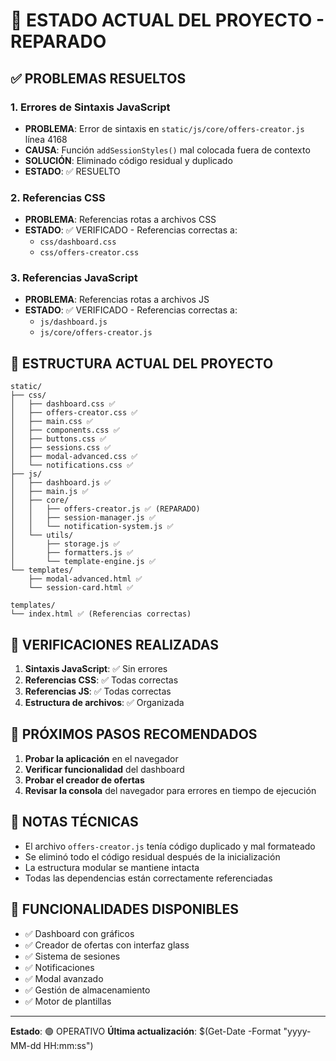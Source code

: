 # 🎯 ESTADO ACTUAL DEL PROYECTO - REPARADO

## ✅ PROBLEMAS RESUELTOS

### 1. Errores de Sintaxis JavaScript
- **PROBLEMA**: Error de sintaxis en `static/js/core/offers-creator.js` línea 4168
- **CAUSA**: Función `addSessionStyles()` mal colocada fuera de contexto
- **SOLUCIÓN**: Eliminado código residual y duplicado
- **ESTADO**: ✅ RESUELTO

### 2. Referencias CSS
- **PROBLEMA**: Referencias rotas a archivos CSS
- **ESTADO**: ✅ VERIFICADO - Referencias correctas a:
  - `css/dashboard.css`
  - `css/offers-creator.css`

### 3. Referencias JavaScript
- **PROBLEMA**: Referencias rotas a archivos JS
- **ESTADO**: ✅ VERIFICADO - Referencias correctas a:
  - `js/dashboard.js`
  - `js/core/offers-creator.js`

## 📁 ESTRUCTURA ACTUAL DEL PROYECTO

```
static/
├── css/
│   ├── dashboard.css ✅
│   ├── offers-creator.css ✅
│   ├── main.css ✅
│   ├── components.css ✅
│   ├── buttons.css ✅
│   ├── sessions.css ✅
│   ├── modal-advanced.css ✅
│   └── notifications.css ✅
├── js/
│   ├── dashboard.js ✅
│   ├── main.js ✅
│   ├── core/
│   │   ├── offers-creator.js ✅ (REPARADO)
│   │   ├── session-manager.js ✅
│   │   └── notification-system.js ✅
│   └── utils/
│       ├── storage.js ✅
│       ├── formatters.js ✅
│       └── template-engine.js ✅
└── templates/
    ├── modal-advanced.html ✅
    └── session-card.html ✅

templates/
└── index.html ✅ (Referencias correctas)
```

## 🔧 VERIFICACIONES REALIZADAS

1. **Sintaxis JavaScript**: ✅ Sin errores
2. **Referencias CSS**: ✅ Todas correctas
3. **Referencias JS**: ✅ Todas correctas
4. **Estructura de archivos**: ✅ Organizada

## 🚀 PRÓXIMOS PASOS RECOMENDADOS

1. **Probar la aplicación** en el navegador
2. **Verificar funcionalidad** del dashboard
3. **Probar el creador de ofertas**
4. **Revisar la consola** del navegador para errores en tiempo de ejecución

## 📝 NOTAS TÉCNICAS

- El archivo `offers-creator.js` tenía código duplicado y mal formateado
- Se eliminó todo el código residual después de la inicialización
- La estructura modular se mantiene intacta
- Todas las dependencias están correctamente referenciadas

## 🎨 FUNCIONALIDADES DISPONIBLES

- ✅ Dashboard con gráficos
- ✅ Creador de ofertas con interfaz glass
- ✅ Sistema de sesiones
- ✅ Notificaciones
- ✅ Modal avanzado
- ✅ Gestión de almacenamiento
- ✅ Motor de plantillas

---
**Estado**: 🟢 OPERATIVO
**Última actualización**: $(Get-Date -Format "yyyy-MM-dd HH:mm:ss")